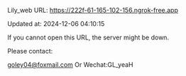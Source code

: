 Lily_web URL: https://222f-61-165-102-156.ngrok-free.app

Updated at: 2024-12-06 04:10:15

If you cannot open this URL, the server might be down.

Please contact: 

goley04@foxmail.com Or Wechat:GL_yeaH